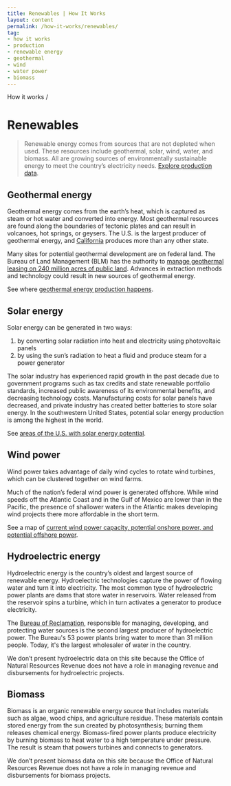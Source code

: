 ```yaml
---
title: Renewables | How It Works
layout: content
permalink: /how-it-works/renewables/
tag:
- how it works
- production
- renewable energy
- geothermal
- wind
- water power
- biomass
---
```


<custom-link to="/how-it-works/" className="breadcrumb link-charlie">How it works</custom-link> /
# Renewables

<archive-banner></archive-banner>

> Renewable energy comes from sources that are not depleted when used. These resources include geothermal, solar, wind, water, and biomass. All are growing sources of environmentally sustainable energy to meet the country’s electricity needs. [Explore production data](/explore/#production).

## Geothermal energy

Geothermal energy comes from the earth’s heat, which is captured as steam or hot water and converted into energy. Most geothermal resources are found along the boundaries of tectonic plates and can result in volcanoes, hot springs, or geysers. The U.S. is the largest producer of geothermal energy, and [California](https://revenuedata.doi.gov/explore/CA/#production) produces more than any other state.

Many sites for potential geothermal development are on federal land. The Bureau of Land Management (BLM) has the authority to [manage geothermal leasing on 240 million acres of public land](https://www.blm.gov/programs/energy-and-minerals/renewable-energy/geothermal-energy). Advances in extraction methods and technology could result in new sources of geothermal energy.

See where [geothermal energy production happens](http://www.nrel.gov/gis/geothermal.html).

## Solar energy

Solar energy can be generated in two ways:

1. by converting solar radiation into heat and electricity using photovoltaic panels
1. by using the sun’s radiation to heat a fluid and produce steam for a power generator

The solar industry has experienced rapid growth in the past decade due to government programs such as tax credits and state renewable portfolio standards, increased public awareness of its environmental benefits, and decreasing technology costs. Manufacturing costs for solar panels have decreased, and private industry has created better batteries to store solar energy. In the southwestern United States, potential solar energy production is among the highest in the world.

See [areas of the U.S. with solar energy potential](http://energy.gov/maps/solar-energy-potential).

## Wind power

Wind power takes advantage of daily wind cycles to rotate wind turbines, which can be clustered together on wind farms.

Much of the nation’s federal wind power is generated offshore. While wind speeds off the Atlantic Coast and in the Gulf of Mexico are lower than in the Pacific, the presence of shallower waters in the Atlantic makes developing wind projects there more affordable in the short term.

See a map of [current wind power capacity, potential onshore power, and potential offshore power](http://apps2.eere.energy.gov/wind/windexchange/wind_maps.asp).

## Hydroelectric energy

Hydroelectric energy is the country’s oldest and largest source of renewable energy. Hydroelectric technologies capture the power of flowing water and turn it into electricity. The most common type of hydroelectric power plants are dams that store water in reservoirs. Water released from the reservoir spins a turbine, which in turn activates a generator to produce electricity.

The [Bureau of Reclamation](https://www.usbr.gov/), responsible for managing, developing, and protecting water sources is the second largest producer of hydroelectric power. The Bureau's 53 power plants bring water to more than 31 million people. Today, it's the largest wholesaler of water in the country.

We don’t present hydroelectric data on this site because the Office of Natural Resources Revenue does not have a role in managing revenue and disbursements for hydroelectric projects.

<h2 data-toc-offset='230'>Biomass</h2>

Biomass is an organic renewable energy source that includes materials such as algae, wood chips, and agriculture residue. These materials contain stored energy from the sun created by photosynthesis; burning them releases chemical energy. Biomass-fired power plants produce electricity by burning biomass to heat water to a high temperature under pressure. The result is steam that powers turbines and connects to generators.

We don’t present biomass data on this site because the Office of Natural Resources Revenue does not have a role in managing revenue and disbursements for biomass projects.
